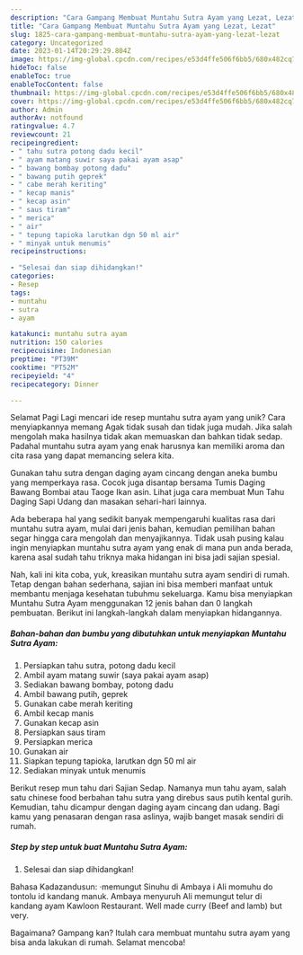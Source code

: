 ```yaml
---
description: "Cara Gampang Membuat Muntahu Sutra Ayam yang Lezat, Lezat"
title: "Cara Gampang Membuat Muntahu Sutra Ayam yang Lezat, Lezat"
slug: 1825-cara-gampang-membuat-muntahu-sutra-ayam-yang-lezat-lezat
category: Uncategorized
date: 2023-01-14T20:29:29.804Z
image: https://img-global.cpcdn.com/recipes/e53d4ffe506f6bb5/680x482cq70/muntahu-sutra-ayam-foto-resep-utama.jpg
hideToc: false
enableToc: true
enableTocContent: false
thumbnail: https://img-global.cpcdn.com/recipes/e53d4ffe506f6bb5/680x482cq70/muntahu-sutra-ayam-foto-resep-utama.jpg
cover: https://img-global.cpcdn.com/recipes/e53d4ffe506f6bb5/680x482cq70/muntahu-sutra-ayam-foto-resep-utama.jpg
author: Admin
authorAv: notfound
ratingvalue: 4.7
reviewcount: 21
recipeingredient:
- " tahu sutra potong dadu kecil"
- " ayam matang suwir saya pakai ayam asap"
- " bawang bombay potong dadu"
- " bawang putih geprek"
- " cabe merah keriting"
- " kecap manis"
- " kecap asin"
- " saus tiram"
- " merica"
- " air"
- " tepung tapioka larutkan dgn 50 ml air"
- " minyak untuk menumis"
recipeinstructions:

- "Selesai dan siap dihidangkan!"
categories:
- Resep
tags:
- muntahu
- sutra
- ayam

katakunci: muntahu sutra ayam 
nutrition: 150 calories
recipecuisine: Indonesian
preptime: "PT39M"
cooktime: "PT52M"
recipeyield: "4"
recipecategory: Dinner

---
```



Selamat Pagi Lagi mencari ide resep muntahu sutra ayam yang unik? Cara menyiapkannya memang Agak tidak susah dan tidak juga mudah. Jika salah mengolah maka hasilnya tidak akan memuaskan dan bahkan tidak sedap. Padahal muntahu sutra ayam yang enak harusnya kan memiliki aroma dan cita rasa yang dapat memancing selera kita.


Gunakan tahu sutra dengan daging ayam cincang dengan aneka bumbu yang memperkaya rasa. Cocok juga disantap bersama Tumis Daging Bawang Bombai atau Taoge Ikan asin. Lihat juga cara membuat Mun Tahu Daging Sapi Udang dan masakan sehari-hari lainnya.

Ada beberapa hal yang sedikit banyak mempengaruhi kualitas rasa dari muntahu sutra ayam, mulai dari jenis bahan, kemudian pemilihan bahan segar hingga cara mengolah dan menyajikannya. Tidak usah pusing kalau ingin menyiapkan muntahu sutra ayam yang enak di mana pun anda berada, karena asal sudah tahu triknya maka hidangan ini bisa jadi sajian spesial.


Nah, kali ini kita coba, yuk, kreasikan muntahu sutra ayam sendiri di rumah. Tetap dengan bahan sederhana, sajian ini bisa memberi manfaat untuk membantu menjaga kesehatan tubuhmu sekeluarga. Kamu bisa menyiapkan Muntahu Sutra Ayam menggunakan 12 jenis bahan dan 0 langkah pembuatan. Berikut ini langkah-langkah dalam menyiapkan hidangannya.

<!--inarticleads1-->

##### Bahan-bahan dan bumbu yang dibutuhkan untuk menyiapkan Muntahu Sutra Ayam:

1. Persiapkan  tahu sutra, potong dadu kecil
1. Ambil  ayam matang suwir (saya pakai ayam asap)
1. Sediakan  bawang bombay, potong dadu
1. Ambil  bawang putih, geprek
1. Gunakan  cabe merah keriting
1. Ambil  kecap manis
1. Gunakan  kecap asin
1. Persiapkan  saus tiram
1. Persiapkan  merica
1. Gunakan  air
1. Siapkan  tepung tapioka, larutkan dgn 50 ml air
1. Sediakan  minyak untuk menumis


Berikut resep mun tahu dari Sajian Sedap. Namanya mun tahu ayam, salah satu chinese food berbahan tahu sutra yang direbus saus putih kental gurih. Kemudian, tahu dicampur dengan daging ayam cincang dan udang. Bagi kamu yang penasaran dengan rasa aslinya, wajib banget masak sendiri di rumah. 

<!--inarticleads2-->

##### Step by step untuk buat Muntahu Sutra Ayam:


1. Selesai dan siap dihidangkan!

Bahasa Kadazandusun: ·memungut Sinuhu di Ambaya i Ali momuhu do tontolu id kandang manuk. Ambaya menyuruh Ali memungut telur di kandang ayam Kawloon Restaurant. Well made curry (Beef and lamb) but very. 

Bagaimana? Gampang kan? Itulah cara membuat muntahu sutra ayam yang bisa anda lakukan di rumah. Selamat mencoba!
